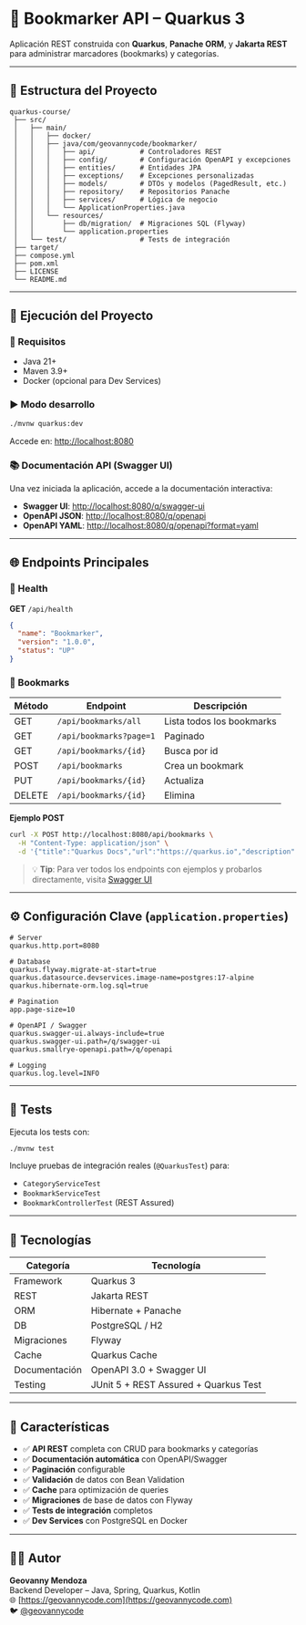 # 📘 Bookmarker API – Quarkus 3

Aplicación REST construida con **Quarkus**, **Panache ORM**, y **Jakarta REST** para administrar marcadores (bookmarks) y categorías.

---

## 🧩 Estructura del Proyecto
```
quarkus-course/
 ├── src/
 │   ├── main/
 │   │   ├── docker/
 │   │   ├── java/com/geovannycode/bookmarker/
 │   │   │   ├── api/           # Controladores REST
 │   │   │   ├── config/        # Configuración OpenAPI y excepciones
 │   │   │   ├── entities/      # Entidades JPA
 │   │   │   ├── exceptions/    # Excepciones personalizadas
 │   │   │   ├── models/        # DTOs y modelos (PagedResult, etc.)
 │   │   │   ├── repository/    # Repositorios Panache
 │   │   │   ├── services/      # Lógica de negocio
 │   │   │   └── ApplicationProperties.java
 │   │   └── resources/
 │   │       ├── db/migration/  # Migraciones SQL (Flyway)
 │   │       └── application.properties
 │   └── test/                  # Tests de integración
 ├── target/
 ├── compose.yml
 ├── pom.xml
 ├── LICENSE
 └── README.md
```

---

## 🚀 Ejecución del Proyecto

### 🔧 Requisitos
- Java 21+
- Maven 3.9+
- Docker (opcional para Dev Services)

### ▶️ Modo desarrollo
```bash
./mvnw quarkus:dev
```

Accede en: [http://localhost:8080](http://localhost:8080)

### 📚 Documentación API (Swagger UI)
Una vez iniciada la aplicación, accede a la documentación interactiva:

- **Swagger UI**: [http://localhost:8080/q/swagger-ui](http://localhost:8080/q/swagger-ui)
- **OpenAPI JSON**: [http://localhost:8080/q/openapi](http://localhost:8080/q/openapi)
- **OpenAPI YAML**: [http://localhost:8080/q/openapi?format=yaml](http://localhost:8080/q/openapi?format=yaml)

---

## 🌐 Endpoints Principales

### 🔹 Health
**GET** `/api/health`
```json
{
  "name": "Bookmarker",
  "version": "1.0.0",
  "status": "UP"
}
```

### 🔹 Bookmarks
| Método | Endpoint | Descripción |
|---------|-----------|-------------|
| GET | `/api/bookmarks/all` | Lista todos los bookmarks |
| GET | `/api/bookmarks?page=1` | Paginado |
| GET | `/api/bookmarks/{id}` | Busca por id |
| POST | `/api/bookmarks` | Crea un bookmark |
| PUT | `/api/bookmarks/{id}` | Actualiza |
| DELETE | `/api/bookmarks/{id}` | Elimina |

**Ejemplo POST**
```bash
curl -X POST http://localhost:8080/api/bookmarks \
  -H "Content-Type: application/json" \
  -d '{"title":"Quarkus Docs","url":"https://quarkus.io","description":"Sitio oficial"}'
```

> 💡 **Tip**: Para ver todos los endpoints con ejemplos y probarlos directamente, visita [Swagger UI](http://localhost:8080/q/swagger-ui)

---

## ⚙️ Configuración Clave (`application.properties`)
```properties
# Server
quarkus.http.port=8080

# Database
quarkus.flyway.migrate-at-start=true
quarkus.datasource.devservices.image-name=postgres:17-alpine
quarkus.hibernate-orm.log.sql=true

# Pagination
app.page-size=10

# OpenAPI / Swagger
quarkus.swagger-ui.always-include=true
quarkus.swagger-ui.path=/q/swagger-ui
quarkus.smallrye-openapi.path=/q/openapi

# Logging
quarkus.log.level=INFO
```

---

## 🧪 Tests

Ejecuta los tests con:
```bash
./mvnw test
```

Incluye pruebas de integración reales (`@QuarkusTest`) para:
- `CategoryServiceTest`
- `BookmarkServiceTest`
- `BookmarkControllerTest` (REST Assured)

---

## 🧠 Tecnologías

| Categoría | Tecnología |
|------------|-------------|
| Framework | Quarkus 3 |
| REST | Jakarta REST |
| ORM | Hibernate + Panache |
| DB | PostgreSQL / H2 |
| Migraciones | Flyway |
| Cache | Quarkus Cache |
| Documentación | OpenAPI 3.0 + Swagger UI |
| Testing | JUnit 5 + REST Assured + Quarkus Test |

---

## 📖 Características

- ✅ **API REST** completa con CRUD para bookmarks y categorías
- ✅ **Documentación automática** con OpenAPI/Swagger
- ✅ **Paginación** configurable
- ✅ **Validación** de datos con Bean Validation
- ✅ **Cache** para optimización de queries
- ✅ **Migraciones** de base de datos con Flyway
- ✅ **Tests de integración** completos
- ✅ **Dev Services** con PostgreSQL en Docker

---

## 👨‍💻 Autor

**Geovanny Mendoza**  
Backend Developer – Java, Spring, Quarkus, Kotlin  
🌐 [https://geovannycode.com](https://geovannycode.com)  
🐦 [@geovannycode](https://x.com/geovannycode)